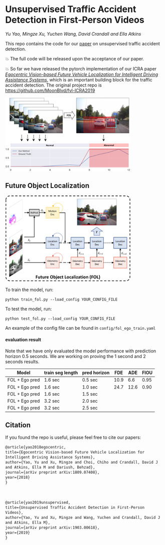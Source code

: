 # Unsupervised Traffic Accident Detection in First-Person Videos

*Yu Yao, Mingze Xu, Yuchen Wang, David Crandall and Ella Atkins*

This repo contains the code for our [paper](https://arxiv.org/pdf/1903.00618.pdf) on unsupervised traffic accident detection.

:boom: The full code will be released upon the acceptance of our paper.

:boom: So far we have released the pytorch implementation of our ICRA paper [*Egocentric Vision-based Future Vehicle Localization for Intelligent Driving Assistance Systems*](https://arxiv.org/pdf/1809.07408.pdf), which is an important building block for the traffic accident detection. The original project repo is https://github.com/MoonBlvd/fvl-ICRA2019

<!-- ![introduction](figures/teaser.png?raw=false|width=50) -->
<img src="figures/teaser.png" width="400">

## Future Object Localization

<!-- ![introduction](figures/fol.png?raw=false|width=50) -->
<img src="figures/fol.png" width="400">

To train the model, run:

	python train_fol.py --load_config YOUR_CONFIG_FILE

To test the model, run:

	python test_fol.py --load_config YOUR_CONFIG_FILE
 
 An example of the config file can be found in ```config/fol_ego_train.yaml```

#### evaluation result
Note that we have only evaluated the model performance with prediction horizon 0.5 seconds. We are working on proving the 1 second and 2 seconds results.

|     Model      | train seg length | pred horizon | FDE  | ADE  | FIOU |
|:--------------:|------------------|--------------|------|------|------|
| FOL + Ego pred | 1.6 sec          | 0.5 sec      | 10.9 | 6.6  | 0.95 |
| FOL + Ego pred | 1.6 sec          | 1.0 sec      | 24.7 | 12.6 | 0.90 |
| FOL + Ego pred | 1.6 sec          | 1.5 sec      |      |      |      |
| FOL + Ego pred | 3.2 sec          | 2.0 sec      |      |      |      |
| FOL + Ego pred | 3.2 sec          | 2.5 sec      |      |      |      |
<!-- FDE: 58.468672;    ADE: 21.324994;   FIOU: 0.807104 -->
## Citation
If you found the repo is useful, please feel free to cite our papers:

	@article{yao2018egocentric,
	title={Egocentric Vision-based Future Vehicle Localization for Intelligent Driving Assistance Systems},
	author={Yao, Yu and Xu, Mingze and Choi, Chiho and Crandall, David J and Atkins, Ella M and Dariush, Behzad},
	journal={arXiv preprint arXiv:1809.07408},
	year={2018}
	}



	@article{yao2019unsupervised,
	title={Unsupervised Traffic Accident Detection in First-Person Videos},
	author={Yao, Yu and Xu, Mingze and Wang, Yuchen and Crandall, David J and Atkins, Ella M},
	journal={arXiv preprint arXiv:1903.00618},
	year={2019}
	}
<!-- ## Run detection
Go to Mask-RCNN root directory run:

	python run_inference.py \
        -i /media/DATA/VAD_datasets/taiwan_sa/testing/frames \
        -o /media/DATA/VAD_datasets/taiwan_sa/testing/mask_rcnn_detections \
        --for_deepsort \
        --image_shape 1280 720 3 \
        -g=0

## Run tracking
Go to deep-sort root directory run:

	python deep_sort_app.py \
    --sequence_dir=/media/DATA/VAD_datasets/taiwan_sa/testing/frames \
    --detection_dir=/media/DATA/VAD_datasets/taiwan_sa/testing/mask_rcnn_detections \
    --min_confidence=0.3 \
    --nms_max_overlap=0.5 \
    --output_dir=/media/DATA/VAD_datasets/taiwan_sa/testing/deep_sort:w

## Run flownet2
Go to flownet2 root directory run:

	export CUDA_VISIBLE_DEVICES=0
	python main.py \
	    --skip_validation \
	    --skip_train \
	    --inference \
	    --no_loss \
	    --save_flow \
	    --model FlowNet2 \
	    --inference_dataset TaiwanSA \
	    --inference_dataset_root data/taiwan_sa/testing \
	    --inference_size 320 192 \
	    --resume checkpoints/FlowNet2_checkpoint.pth.tar

## Run ORB-SLAM2 for ego motion
Go to orb_slam2 root directory run:
	
	python rgb2gray.py --help
	
to make sure there is a 'time.txt' file in each video's folder. Make sure the time length is greather than or equal to the video length(!!)

Then run

	python run_all_videos.py --help

to generate odometry outputs. -->


<!-- ## Train ego motion prediction

1. Run scripts/odo_to_ego_motion.py to convert the ```.txt``` odometry files to ```.npy``` files containing yaw, x, z. Note that training and validation data are separately created
2. Run ```python train_ego_pred.py``` to train a RNN-ED ego motion prediction model.

## Train FVL + ego motion preditcion

1. Make sure ego motion model has been pretrained
2. In config/fvl_config.yaml indicate the best checkpoint of the ego motion prediction model
3. run  ```python train.py``` to train the FVL-ego model -->
